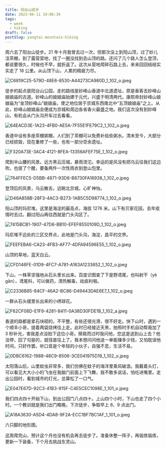 ```yaml
---
title: 阳台山徒步
date: 2023-06-11 19:06:39
tags:
  - week
  - hiking
draft: false
postSlug: yangtai-mountain-hiking
---
```


周六去了阳台山徒步。21 年十月我曾去过一次，但那次没上到阳山顶，过了妙儿洼茶棚，到了露营营地，找了一圈没找到去山顶的路。还问了几个路人怎么登顶，都说要很久，时候也不早，就折返了。这次从营地爬碎石路上去，来来回回结结实实走了 18 公里。从山顶下山，人累的精疲力尽。

![C6819C25-579D-48E6-8530-A44273CA980D_1_102_o.jpeg](https://p3-juejin.byteimg.com/tos-cn-i-k3u1fbpfcp/e5a0743c53af4e96908bafbd30e12346~tplv-k3u1fbpfcp-watermark.image)

徒步的起点是阳台山公园，走的路线是妙峰山香道中北道遗址，原是香客去妙峰山娘娘庙的古道。妙峰山的娘娘庙始建于元代，兴盛于明清两代。康熙帝封妙峰山娘娘庙为“金顶妙峰山”娘娘庙，使之地位居于京城东西南北中“五顶娘娘庙”之上。从此，妙峰山娘娘庙会便成为京城和周边各省香火最盛之地。我们这次没有到妙峰山，有机会从门头沟开车过去看看。

![64EACD3E-1A23-4FB0-AE5A-7F55E1FE79C2_1_102_o.jpeg](https://p1-juejin.byteimg.com/tos-cn-i-k3u1fbpfcp/a7475a660bfc4792becd61155390bea0~tplv-k3u1fbpfcp-watermark.image)

香道中设有多座茶棚粥棚，人们到了茶棚可以免费补给些粥水。清末至今，大部分已经损毁，现在重修了一些，也有一部分空余遗址。

![F320A73E-3AC4-4121-8FEA-13356AFEF75E_1_102_o.jpeg](https://p3-juejin.byteimg.com/tos-cn-i-k3u1fbpfcp/03a6eca76815420c9414da252b5bb4c8~tplv-k3u1fbpfcp-watermark.image)

爬到半山腰的风景。远方黑云压城，暴雨滂沱。幸运的是风没有把乌云往我们这边吹。也提了个醒，要备两件一次性雨衣到登山包里。

![764FFEC5-D5BB-4871-93D8-B8730FA16938_1_102_o.jpeg](https://p6-juejin.byteimg.com/tos-cn-i-k3u1fbpfcp/c11db54a26e94d6a9f000a7202f1fa3d~tplv-k3u1fbpfcp-watermark.image)

登顶后的风景，乌云散去，远眺北京城，心旷神怡。

![D46A858B-28F3-4AC3-B273-1AB5C5D98774_1_102_o.jpeg](https://p9-juejin.byteimg.com/tos-cn-i-k3u1fbpfcp/09a2268b38244f58b35e38c664d7a35b~tplv-k3u1fbpfcp-watermark.image)

阳山顶的玛尼堆。这里是海淀的最高点，海拔 1276 米。山下有贝家花园，去年疫情时去过。翻过阳山再往西就是门头沟区了。

![7415BCB1-1907-47D6-BB10-EFEF8550109D_1_102_o.jpeg](https://p9-juejin.byteimg.com/tos-cn-i-k3u1fbpfcp/0ed8bf2a190145cb87d999312e794714~tplv-k3u1fbpfcp-watermark.image)

玛尼堆不远处的三区交界点，此地是门头沟，海淀，昌平的交界。

![FEEFEBA6-CA23-4FB3-AF77-4DFA94596E55_1_102_o.jpeg](https://p3-juejin.byteimg.com/tos-cn-i-k3u1fbpfcp/a5854e8dd6df493db769201264413b0e~tplv-k3u1fbpfcp-watermark.image)

山顶的草地，蓝天白云。

![CFD146FE-01D9-4FC7-A781-A163A1233652_1_102_o.jpeg](https://p6-juejin.byteimg.com/tos-cn-i-k3u1fbpfcp/f3deb1eade2945e3bfe888e0b59d4432~tplv-k3u1fbpfcp-watermark.image)

下山，一株草坚强地从石头里长出来。百度识图查了下是野鸢尾，也叫射干（yè gān），鸢尾科，可以做药，清热解毒，祛痰利咽。

![C2336B85-84CF-46A2-BC86-D49443DAE6E7_1_102_o.jpeg](https://p6-juejin.byteimg.com/tos-cn-i-k3u1fbpfcp/1b158265d23b46fb99e6158c054c20ed~tplv-k3u1fbpfcp-watermark.image)

一群从石头缝里长出来的小绣球花。

![F62CF08D-E1F9-4281-8411-0A38D30FDE1B_1_102_a.jpeg](https://p9-juejin.byteimg.com/tos-cn-i-k3u1fbpfcp/59ecaacb8c424cdd957449ef1dfc2784~tplv-k3u1fbpfcp-watermark.image)

香道的路都是拿石块砌的，不平整，有些还很光滑，很不好走。快下山时，遇到一个顺丰小哥，提着两袋烧烤往上走。此时已经接近天黑，拍照时手机自动帮我加了 3 秒补光，害我差点没拍下这位小哥。擦肩而过时我问他，您这是送到山上去？他没停，回了句是的，就径直往上了。我本想问问他送一单能赚多少钱，又怕耽误他时间，只好作罢。听口音是个年轻的小伙子，自强不息，生活不易。

![0DBC6162-1988-48C9-8506-3CE041975D18_1_102_o.jpeg](https://p9-juejin.byteimg.com/tos-cn-i-k3u1fbpfcp/ed04e5a175dd41e6bfaf44e9a612c8fb~tplv-k3u1fbpfcp-watermark.image)

太阳落山后，山里蚊虫非常多，我们仿佛在蚊子的海洋里乘风破浪。我戴着头灯，可以看见大大小小的飞虫在我脑门前面上下飞舞，我不敢多说话，怕吃进嘴里。走出公园时，看到城市的灯光，总算松了一口气。

![E047E67D-92C3-41B3-915F-C4E5CEC1098E_1_101_o.jpeg](https://p1-juejin.byteimg.com/tos-cn-i-k3u1fbpfcp/736087c40f46402c8aa0a3bb0407b4e9~tplv-k3u1fbpfcp-watermark.image)

我们四点四十开始下山，到出公园门八点四十。上山四个小时，下山也走了四个小时。一个教训就是我们出门略晚，下次徒步，争取早上 8、9 点出门。

![A18A3630-A5D4-4DA8-9F2A-ECC1BF7BC1AF_1_101_o.jpeg](https://p9-juejin.byteimg.com/tos-cn-i-k3u1fbpfcp/5fc5eae97a8140adbbda833d04c3856e~tplv-k3u1fbpfcp-watermark.image)

六只脚的地形图。

这周爬完山，预计这个月也没有机会再去徒步了。准备休整一阵子，再锻炼锻炼，更新一下装备，下个月去挑战东灵山。

